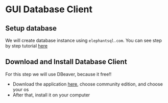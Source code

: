 # GUI Database Client
## Setup database
We will create database instance using `elephantsql.com`. You can see step by step tutorial [here](https://docs.holistics.io/guides/setup-db/postgresql-elephantsql#:~:text=Head%20on%20over%20to%20the,instance%20and%20you're%20done!)

## Download and Install Database Client
For this step we will use DBeaver, because it free!!

- Download the application [here](https://dbeaver.io/download/), choose community edition, and choose your os
- After that, install it on your computer